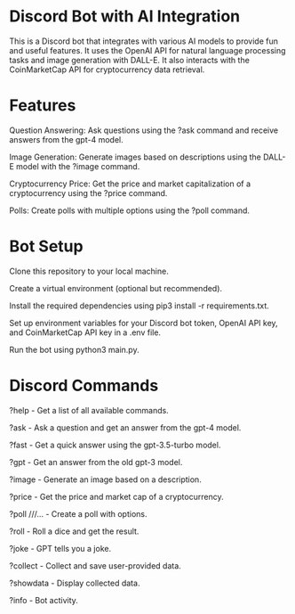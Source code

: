 # Discord Bot with AI Integration

This is a Discord bot that integrates with various AI models to provide fun and useful features. It uses the OpenAI API for natural language processing tasks and image generation with DALL-E. It also interacts with the CoinMarketCap API for cryptocurrency data retrieval.
 
# Features

Question Answering: Ask questions using the ?ask command and receive answers from the gpt-4 model.

Image Generation: Generate images based on descriptions using the DALL-E model with the ?image command.

Cryptocurrency Price: Get the price and market capitalization of a cryptocurrency using the ?price command.

Polls: Create polls with multiple options using the ?poll command.

# Bot Setup

Clone this repository to your local machine.

Create a virtual environment (optional but recommended).

Install the required dependencies using pip3 install -r requirements.txt.

Set up environment variables for your Discord bot token, OpenAI API key, and CoinMarketCap API key in a .env file.

Run the bot using python3 main.py.

# Discord Commands

?help - Get a list of all available commands.

?ask <question> - Ask a question and get an answer from the gpt-4 model.

?fast <question> - Get a quick answer using the gpt-3.5-turbo model.

?gpt <question> - Get an answer from the old gpt-3 model.

?image <description> - Generate an image based on a description.

?price <symbol> - Get the price and market cap of a cryptocurrency.

?poll <question>/<option1>/<option2>/... - Create a poll with options.

?roll - Roll a dice and get the result.

?joke - GPT tells you a joke.

?collect <data> - Collect and save user-provided data.

?showdata - Display collected data.

?info - Bot activity.
